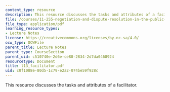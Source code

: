```yaml
---
content_type: resource
description: This resource discusses the tasks and attributes of a facilitator.
file: /courses/11-255-negotiation-and-dispute-resolution-in-the-public-sector-spring-2005/c0f1088e80d51c79e2a2074be59f928c_l13_facilitator.pdf
file_type: application/pdf
learning_resource_types:
- Lecture Notes
license: https://creativecommons.org/licenses/by-nc-sa/4.0/
ocw_type: OCWFile
parent_title: Lecture Notes
parent_type: CourseSection
parent_uid: c510740e-2d6e-ce80-2834-2d7da0468924
resourcetype: Document
title: l13_facilitator.pdf
uid: c0f1088e-80d5-1c79-e2a2-074be59f928c
---
```

This resource discusses the tasks and attributes of a facilitator.